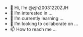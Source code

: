 - 👋 Hi, I’m @zjh20031220ZJH
- 👀 I’m interested in ...
- 🌱 I’m currently learning ...
- 💞️ I’m looking to collaborate on ...
- 📫 How to reach me ...

<!---
zjh20031220ZJH/zjh20031220ZJH is a ✨ special ✨ repository because its `README.md` (this file) appears on your GitHub profile.
You can click the Preview link to take a look at your changes.
--->




